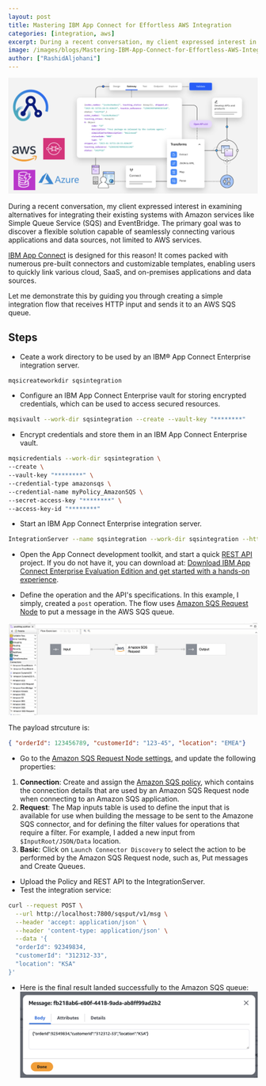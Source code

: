 ```yaml
---
layout: post
title: Mastering IBM App Connect for Effortless AWS Integration
categories: [integration, aws]
excerpt: During a recent conversation, my client expressed interest in examining alternatives for integrating their existing systems with Amazon services like Simple Queue Service (SQS) and EventBridge.
image: /images/blogs/Mastering-IBM-App-Connect-for-Effortless-AWS-Integration/banner.png
author: ["RashidAljohani"]
---
```



![](/images/blogs/Mastering-IBM-App-Connect-for-Effortless-AWS-Integration/banner.png)


During a recent conversation, my client expressed interest in examining alternatives for integrating their existing systems with Amazon services like Simple Queue Service (SQS) and EventBridge. The primary goal was to discover a flexible solution capable of seamlessly connecting various applications and data sources, not limited to AWS services. 

[IBM App Connect](https://www.ibm.com/products/app-connect) is designed for this reason! It comes packed with numerous pre-built connectors and customizable templates, enabling users to quickly link various cloud, SaaS, and on-premises applications and data sources.

Let me demonstrate this by guiding you through creating a simple integration flow that receives HTTP input and sends it to an AWS SQS queue.

## Steps

* Ceate a work directory to be used by an IBM® App Connect Enterprise integration server.

```bash
mqsicreateworkdir sqsintegration
```

* Configure an IBM App Connect Enterprise vault for storing encrypted credentials, which can be used to access secured resources.

```bash
mqsivault --work-dir sqsintegration --create --vault-key "********"
```

*  Encrypt credentials and store them in an IBM App Connect Enterprise vault.

```bash
mqsicredentials --work-dir sqsintegration \
--create \
--vault-key "********" \
--credential-type amazonsqs \
--credential-name myPolicy_AmazonSQS \
--secret-access-key "********" \
--access-key-id "********"
```

*  Start an IBM App Connect Enterprise integration server.

```bash
IntegrationServer --name sqsintegration --work-dir sqsintegration --http-port-number 7800 --admin-rest-api 7600 --vault-key ********
```

*  Open the App Connect development toolkit, and start a quick [REST API](https://www.ibm.com/docs/en/app-connect/13.0?topic=apis-creating-rest-api) project. If you do not have it, you can download at: [Download IBM App Connect Enterprise Evaluation Edition and get started with a hands-on experience](https://www.ibm.com/docs/en/app-connect/13.0?topic=gsace-download-app-connect-enterprise-evaluation-edition-get-started).

*  Define the operation and the API's specifications. In this example, I simply, created a `post` operation. The flow uses [Amazon SQS Request Node](https://www.ibm.com/docs/en/app-connect/13.0?topic=nodes-amazon-sqs-request-node) to put a message in the AWS SQS queue.

![](/images/blogs/Mastering-IBM-App-Connect-for-Effortless-AWS-Integration/flow.png)

The payload strcuture is:

```json
{ "orderId": 123456789, "customerId": "123-45", "location": "EMEA"}
```

*  Go to the [Amazon SQS Request Node settings](https://www.ibm.com/docs/en/app-connect/13.0?topic=nodes-amazon-sqs-request-node), and update the following properties:

  1. **Connection**: Create and assign the [Amazon SQS policy](https://www.ibm.com/docs/en/app-connect/13.0?topic=properties-amazon-sqs-policy), which contains the connection details that are used by an Amazon SQS Request node when connecting to an Amazon SQS application.
  2. **Request**: The Map inputs table is used to define the input that is available for use when building the message to be sent to the Amazone SQS connector, and for defining the filter values for operations that require a filter. For example, I added a new input from `$InputRoot/JSON/Data` location.
  3. **Basic**: Click on `Launch Connector Discovery` to select the action to be performed by the Amazon SQS Request node, such as, Put messages and Create Queues.

*  Upload the Policy and REST API to the IntegrationServer.
* Test the integration service:

```bash
curl --request POST \
  --url http://localhost:7800/sqsput/v1/msg \
  --header 'accept: application/json' \
  --header 'content-type: application/json' \
  --data '{
  "orderId": 92349834,
  "customerId": "312312-33",
  "location": "KSA"
}'
```
*  Here is the final result landed successfully to the Amazon SQS queue:
![](/images/blogs/Mastering-IBM-App-Connect-for-Effortless-AWS-Integration/output.png)


